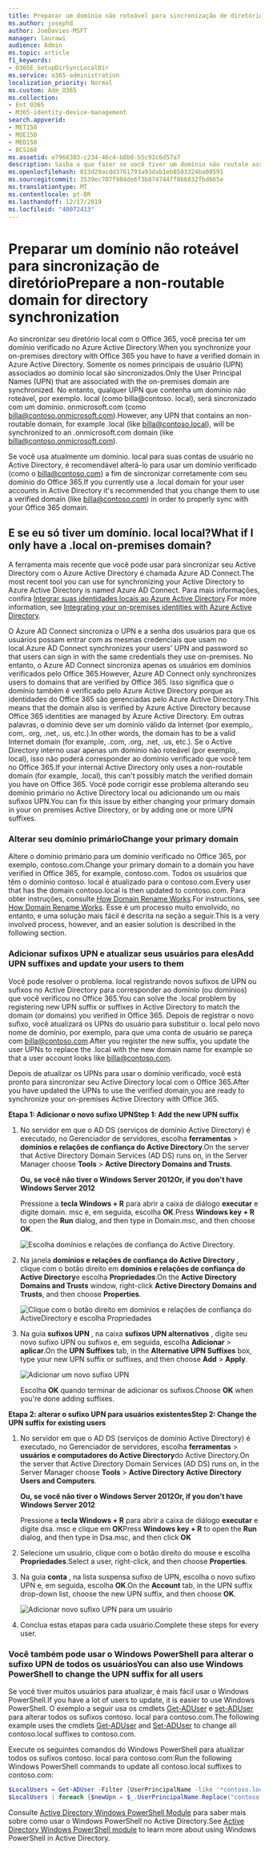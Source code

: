 ```yaml
---
title: Preparar um domínio não roteável para sincronização de diretório
ms.author: josephd
author: JoeDavies-MSFT
manager: laurawi
audience: Admin
ms.topic: article
f1_keywords:
- O365E_SetupDirSyncLocalDir
ms.service: o365-administration
localization_priority: Normal
ms.custom: Adm_O365
ms.collection:
- Ent_O365
- M365-identity-device-management
search.appverid:
- MET150
- MOE150
- MED150
- BCS160
ms.assetid: e7968303-c234-46c4-b8b0-b5c93c6d57a7
description: Saiba o que fazer se você tiver um domínio não routale associado aos seus usuários locais antes de sincronizar com o Office 365.
ms.openlocfilehash: 013d29acdd3761793a93dab1eb8583324ba08591
ms.sourcegitcommit: 3539ec707f984de6f3b874744ff8b6832fbd665e
ms.translationtype: MT
ms.contentlocale: pt-BR
ms.lasthandoff: 12/17/2019
ms.locfileid: "40072413"
---
```

# <a name="prepare-a-non-routable-domain-for-directory-synchronization"></a><span data-ttu-id="91c3d-103">Preparar um domínio não roteável para sincronização de diretório</span><span class="sxs-lookup"><span data-stu-id="91c3d-103">Prepare a non-routable domain for directory synchronization</span></span>
<span data-ttu-id="91c3d-104">Ao sincronizar seu diretório local com o Office 365, você precisa ter um domínio verificado no Azure Active Directory.</span><span class="sxs-lookup"><span data-stu-id="91c3d-104">When you synchronize your on-premises directory with Office 365 you have to have a verified domain in Azure Active Directory.</span></span> <span data-ttu-id="91c3d-105">Somente os nomes principais de usuário (UPN) associados ao domínio local são sincronizados.</span><span class="sxs-lookup"><span data-stu-id="91c3d-105">Only the User Principal Names (UPN) that are associated with the on-premises domain are synchronized.</span></span> <span data-ttu-id="91c3d-106">No entanto, qualquer UPN que contenha um domínio não roteável, por exemplo. local (como billa@contoso. local), será sincronizado com um domínio. onmicrosoft.com (como billa@contoso.onmicrosoft.com).</span><span class="sxs-lookup"><span data-stu-id="91c3d-106">However, any UPN that contains an non-routable domain, for example .local (like billa@contoso.local), will be synchronized to an .onmicrosoft.com domain (like billa@contoso.onmicrosoft.com).</span></span> 

<span data-ttu-id="91c3d-107">Se você usa atualmente um domínio. local para suas contas de usuário no Active Directory, é recomendável alterá-lo para usar um domínio verificado (como o billa@contoso.com) a fim de sincronizar corretamente com seu domínio do Office 365.</span><span class="sxs-lookup"><span data-stu-id="91c3d-107">If you currently use a .local domain for your user accounts in Active Directory it's recommended that you change them to use a verified domain (like billa@contoso.com) in order to properly sync with your Office 365 domain.</span></span>
  
## <a name="what-if-i-only-have-a-local-on-premises-domain"></a><span data-ttu-id="91c3d-108">E se eu só tiver um domínio. local local?</span><span class="sxs-lookup"><span data-stu-id="91c3d-108">What if I only have a .local on-premises domain?</span></span>

<span data-ttu-id="91c3d-109">A ferramenta mais recente que você pode usar para sincronizar seu Active Directory com o Azure Active Directory é chamada Azure AD Connect.</span><span class="sxs-lookup"><span data-stu-id="91c3d-109">The most recent tool you can use for synchronizing your Active Directory to Azure Active Directory is named Azure AD Connect.</span></span> <span data-ttu-id="91c3d-110">Para mais informações, confira [Integrar suas identidades locais ao Azure Active Directory](https://docs.microsoft.com/azure/architecture/reference-architectures/identity/azure-ad).</span><span class="sxs-lookup"><span data-stu-id="91c3d-110">For more information, see [Integrating your on-premises identities with Azure Active Directory](https://docs.microsoft.com/azure/architecture/reference-architectures/identity/azure-ad).</span></span>
  
<span data-ttu-id="91c3d-111">O Azure AD Connect sincroniza o UPN e a senha dos usuários para que os usuários possam entrar com as mesmas credenciais que usam no local.</span><span class="sxs-lookup"><span data-stu-id="91c3d-111">Azure AD Connect synchronizes your users' UPN and password so that users can sign in with the same credentials they use on-premises.</span></span> <span data-ttu-id="91c3d-112">No entanto, o Azure AD Connect sincroniza apenas os usuários em domínios verificados pelo Office 365.</span><span class="sxs-lookup"><span data-stu-id="91c3d-112">However, Azure AD Connect only synchronizes users to domains that are verified by Office 365.</span></span> <span data-ttu-id="91c3d-113">Isso significa que o domínio também é verificado pelo Azure Active Directory porque as identidades do Office 365 são gerenciadas pelo Azure Active Directory.</span><span class="sxs-lookup"><span data-stu-id="91c3d-113">This means that the domain also is verified by Azure Active Directory because Office 365 identities are managed by Azure Active Directory.</span></span> <span data-ttu-id="91c3d-114">Em outras palavras, o domínio deve ser um domínio válido da Internet (por exemplo,. com,. org, .net,. us, etc.).</span><span class="sxs-lookup"><span data-stu-id="91c3d-114">In other words, the domain has to be a valid Internet domain (for example, .com, .org, .net, .us, etc.).</span></span> <span data-ttu-id="91c3d-115">Se o Active Directory interno usar apenas um domínio não roteável (por exemplo,. local), isso não poderá corresponder ao domínio verificado que você tem no Office 365.</span><span class="sxs-lookup"><span data-stu-id="91c3d-115">If your internal Active Directory only uses a non-routable domain (for example, .local), this can't possibly match the verified domain you have on Office 365.</span></span> <span data-ttu-id="91c3d-116">Você pode corrigir esse problema alterando seu domínio primário no Active Directory local ou adicionando um ou mais sufixos UPN.</span><span class="sxs-lookup"><span data-stu-id="91c3d-116">You can fix this issue by either changing your primary domain in your on premises Active Directory, or by adding one or more UPN suffixes.</span></span>
  
### <a name="change-your-primary-domain"></a><span data-ttu-id="91c3d-117">**Alterar seu domínio primário**</span><span class="sxs-lookup"><span data-stu-id="91c3d-117">**Change your primary domain**</span></span>

<span data-ttu-id="91c3d-118">Altere o domínio primário para um domínio verificado no Office 365, por exemplo, contoso.com.</span><span class="sxs-lookup"><span data-stu-id="91c3d-118">Change your primary domain to a domain you have verified in Office 365, for example, contoso.com.</span></span> <span data-ttu-id="91c3d-119">Todos os usuários que têm o domínio contoso. local é atualizado para o contoso.com.</span><span class="sxs-lookup"><span data-stu-id="91c3d-119">Every user that has the domain contoso.local is then updated to contoso.com.</span></span> <span data-ttu-id="91c3d-120">Para obter instruções, consulte [How Domain Rename Works](https://go.microsoft.com/fwlink/p/?LinkId=624174).</span><span class="sxs-lookup"><span data-stu-id="91c3d-120">For instructions, see [How Domain Rename Works](https://go.microsoft.com/fwlink/p/?LinkId=624174).</span></span> <span data-ttu-id="91c3d-121">Esse é um processo muito envolvido, no entanto, e uma solução mais fácil é descrita na seção a seguir.</span><span class="sxs-lookup"><span data-stu-id="91c3d-121">This is a very involved process, however, and an easier solution is described in the following section.</span></span>
  
### <a name="add-upn-suffixes-and-update-your-users-to-them"></a><span data-ttu-id="91c3d-122">**Adicionar sufixos UPN e atualizar seus usuários para eles**</span><span class="sxs-lookup"><span data-stu-id="91c3d-122">**Add UPN suffixes and update your users to them**</span></span>

<span data-ttu-id="91c3d-123">Você pode resolver o problema. local registrando novos sufixos de UPN ou sufixos no Active Directory para corresponder ao domínio (ou domínios) que você verificou no Office 365.</span><span class="sxs-lookup"><span data-stu-id="91c3d-123">You can solve the .local problem by registering new UPN suffix or suffixes in Active Directory to match the domain (or domains) you verified in Office 365.</span></span> <span data-ttu-id="91c3d-124">Depois de registrar o novo sufixo, você atualizará os UPNs do usuário para substituir o. local pelo novo nome de domínio, por exemplo, para que uma conta de usuário se pareça com billa@contoso.com.</span><span class="sxs-lookup"><span data-stu-id="91c3d-124">After you register the new suffix, you update the user UPNs to replace the .local with the new domain name for example so that a user account looks like billa@contoso.com.</span></span>
  
<span data-ttu-id="91c3d-125">Depois de atualizar os UPNs para usar o domínio verificado, você está pronto para sincronizar seu Active Directory local com o Office 365.</span><span class="sxs-lookup"><span data-stu-id="91c3d-125">After you have updated the UPNs to use the verified domain,you are ready to synchronize your on-premises Active Directory with Office 365.</span></span>
  
 <span data-ttu-id="91c3d-126">**Etapa 1: Adicionar o novo sufixo UPN**</span><span class="sxs-lookup"><span data-stu-id="91c3d-126">**Step 1: Add the new UPN suffix**</span></span>
  
1. <span data-ttu-id="91c3d-127">No servidor em que o AD DS (serviços de domínio Active Directory) é executado, no Gerenciador de servidores, escolha **ferramentas** \> **domínios e relações de confiança do Active Directory**.</span><span class="sxs-lookup"><span data-stu-id="91c3d-127">On the server that Active Directory Domain Services (AD DS) runs on, in the Server Manager choose **Tools** \> **Active Directory Domains and Trusts**.</span></span>
    
    <span data-ttu-id="91c3d-128">**Ou, se você não tiver o Windows Server 2012**</span><span class="sxs-lookup"><span data-stu-id="91c3d-128">**Or, if you don't have Windows Server 2012**</span></span>
    
    <span data-ttu-id="91c3d-129">Pressione a **tecla Windows + R** para abrir a caixa de diálogo **executar** e digite domain. msc e, em seguida, escolha **OK**.</span><span class="sxs-lookup"><span data-stu-id="91c3d-129">Press **Windows key + R** to open the **Run** dialog, and then type in Domain.msc, and then choose **OK**.</span></span>
    
    ![Escolha domínios e relações de confiança do Active Directory.](media/46b6e007-9741-44af-8517-6f682e0ac974.png)
  
2. <span data-ttu-id="91c3d-131">Na janela **domínios e relações de confiança do Active Directory** , clique com o botão direito em **domínios e relações de confiança do Active Directory**e escolha **Propriedades**.</span><span class="sxs-lookup"><span data-stu-id="91c3d-131">On the **Active Directory Domains and Trusts** window, right-click **Active Directory Domains and Trusts**, and then choose **Properties**.</span></span>
    
    ![Clique com o botão direito em domínios e relações de confiança do ActiveDirectory e escolha Propriedades](media/39d20812-ffb5-4ba9-8d7b-477377ac360d.png)
  
3. <span data-ttu-id="91c3d-133">Na guia **sufixos UPN** , na caixa **sufixos UPN alternativos** , digite seu novo sufixo UPN ou sufixos e, em seguida, escolha **Adicionar** \> **aplicar**.</span><span class="sxs-lookup"><span data-stu-id="91c3d-133">On the **UPN Suffixes** tab, in the **Alternative UPN Suffixes** box, type your new UPN suffix or suffixes, and then choose **Add** \> **Apply**.</span></span>
    
    ![Adicionar um novo sufixo UPN](media/a4aaf919-7adf-469a-b93f-83ef284c0915.PNG)
  
    <span data-ttu-id="91c3d-135">Escolha **OK** quando terminar de adicionar os sufixos.</span><span class="sxs-lookup"><span data-stu-id="91c3d-135">Choose **OK** when you're done adding suffixes.</span></span> 
    
 <span data-ttu-id="91c3d-136">**Etapa 2: alterar o sufixo UPN para usuários existentes**</span><span class="sxs-lookup"><span data-stu-id="91c3d-136">**Step 2: Change the UPN suffix for existing users**</span></span>
  
1. <span data-ttu-id="91c3d-137">No servidor em que o AD DS (serviços de domínio Active Directory) é executado, no Gerenciador de servidores, escolha **ferramentas** \> **usuários e computadores do Active Directory**do Active Directory.</span><span class="sxs-lookup"><span data-stu-id="91c3d-137">On the server that Active Directory Domain Services (AD DS) runs on, in the Server Manager choose **Tools** \> **Active Directory Active Directory Users and Computers**.</span></span>
    
    <span data-ttu-id="91c3d-138">**Ou, se você não tiver o Windows Server 2012**</span><span class="sxs-lookup"><span data-stu-id="91c3d-138">**Or, if you don't have Windows Server 2012**</span></span>
    
    <span data-ttu-id="91c3d-139">Pressione a **tecla Windows + R** para abrir a caixa de diálogo **executar** e digite dsa. msc e clique em **OK**</span><span class="sxs-lookup"><span data-stu-id="91c3d-139">Press **Windows key + R** to open the **Run** dialog, and then type in Dsa.msc, and then click **OK**</span></span>
    
2. <span data-ttu-id="91c3d-140">Selecione um usuário, clique com o botão direito do mouse e escolha **Propriedades**.</span><span class="sxs-lookup"><span data-stu-id="91c3d-140">Select a user, right-click, and then choose **Properties**.</span></span>
    
3. <span data-ttu-id="91c3d-141">Na guia **conta** , na lista suspensa sufixo de UPN, escolha o novo sufixo UPN e, em seguida, escolha **OK**.</span><span class="sxs-lookup"><span data-stu-id="91c3d-141">On the **Account** tab, in the UPN suffix drop-down list, choose the new UPN suffix, and then choose **OK**.</span></span>
    
    ![Adicionar novo sufixo UPN para um usuário](media/54876751-49f0-48cc-b864-2623c4835563.png)
  
4. <span data-ttu-id="91c3d-143">Conclua estas etapas para cada usuário.</span><span class="sxs-lookup"><span data-stu-id="91c3d-143">Complete these steps for every user.</span></span>
    
   
### <a name="you-can-also-use-windows-powershell-to-change-the-upn-suffix-for-all-users"></a><span data-ttu-id="91c3d-144">**Você também pode usar o Windows PowerShell para alterar o sufixo UPN de todos os usuários**</span><span class="sxs-lookup"><span data-stu-id="91c3d-144">**You can also use Windows PowerShell to change the UPN suffix for all users**</span></span>

<span data-ttu-id="91c3d-145">Se você tiver muitos usuários para atualizar, é mais fácil usar o Windows PowerShell.</span><span class="sxs-lookup"><span data-stu-id="91c3d-145">If you have a lot of users to update, it is easier to use Windows PowerShell.</span></span> <span data-ttu-id="91c3d-146">O exemplo a seguir usa os cmdlets [Get-ADUser](https://go.microsoft.com/fwlink/p/?LinkId=624312) e [set-ADUser](https://go.microsoft.com/fwlink/p/?LinkId=624313) para alterar todos os sufixos contoso. local para contoso.com.</span><span class="sxs-lookup"><span data-stu-id="91c3d-146">The following example uses the cmdlets [Get-ADUser](https://go.microsoft.com/fwlink/p/?LinkId=624312) and [Set-ADUser](https://go.microsoft.com/fwlink/p/?LinkId=624313) to change all contoso.local suffixes to contoso.com.</span></span> 

<span data-ttu-id="91c3d-147">Execute os seguintes comandos do Windows PowerShell para atualizar todos os sufixos contoso. local para contoso.com:</span><span class="sxs-lookup"><span data-stu-id="91c3d-147">Run the following Windows PowerShell commands to update all contoso.local suffixes to contoso.com:</span></span>
    
  ```powershell
  $LocalUsers = Get-ADUser -Filter {UserPrincipalName -like '*contoso.local'} -Properties userPrincipalName -ResultSetSize $null
  $LocalUsers | foreach {$newUpn = $_.UserPrincipalName.Replace("contoso.local","contoso.com"); $_ | Set-ADUser -UserPrincipalName $newUpn}
  ```

<span data-ttu-id="91c3d-148">Consulte [Active Directory Windows PowerShell Module](https://go.microsoft.com/fwlink/p/?LinkId=624314) para saber mais sobre como usar o Windows PowerShell no Active Directory.</span><span class="sxs-lookup"><span data-stu-id="91c3d-148">See [Active Directory Windows PowerShell module](https://go.microsoft.com/fwlink/p/?LinkId=624314) to learn more about using Windows PowerShell in Active Directory.</span></span> 

